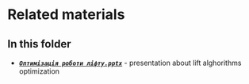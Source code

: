 # Related materials

## In this folder

  * ___[`Оптимізація роботи ліфту.pptx`](./Оптимізація%20роботи%20ліфту.pptx)___ - presentation about lift alghorithms optimization